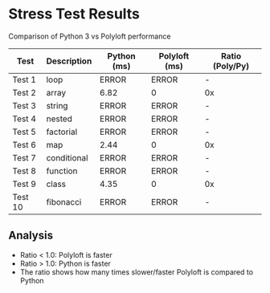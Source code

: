# Stress Test Results

Comparison of Python 3 vs Polyloft performance

| Test | Description | Python (ms) | Polyloft (ms) | Ratio (Poly/Py) |
|------|-------------|-------------|---------------|-----------------|
| Test 1 | loop | ERROR | ERROR | - |
| Test 2 | array | 6.82 | 0 | 0x |
| Test 3 | string | ERROR | ERROR | - |
| Test 4 | nested | ERROR | ERROR | - |
| Test 5 | factorial | ERROR | ERROR | - |
| Test 6 | map | 2.44 | 0 | 0x |
| Test 7 | conditional | ERROR | ERROR | - |
| Test 8 | function | ERROR | ERROR | - |
| Test 9 | class | 4.35 | 0 | 0x |
| Test 10 | fibonacci | ERROR | ERROR | - |

## Analysis

- Ratio < 1.0: Polyloft is faster
- Ratio > 1.0: Python is faster
- The ratio shows how many times slower/faster Polyloft is compared to Python

